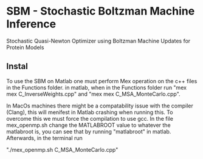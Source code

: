 # SBM - Stochastic Boltzman Machine Inference
Stochastic Quasi-Newton Optimizer using Boltzman Machine Updates for Protein Models

## Instal
To use the SBM on Matlab one must perform Mex operation on the c++ files in the Functions folder.
in matlab, when in the Functions folder run 
"mex mex C_InverseWeights.cpp" 
and 
"mex mex C_MSA_MonteCarlo.cpp".

In MacOs machines there might be a compatability issue with the compiler (Clang), this will menifest in Matlab crashing when running this.
To overcome this we must force the compilation to use gcc. In the file mex_openmp.sh change the MATLABROOT value to whatever the matlabroot is,
you can see that by running "matlabroot" in matlab. Afterwards, in the terminal run 

"./mex_openmp.sh C_MSA_MonteCarlo.cpp"
 

